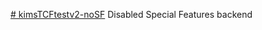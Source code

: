 [# kimsTCFtestv2-noSF](https://kimskovgaardsuc.github.io/kimsTCFtestv2-noSF/)
Disabled Special Features backend
